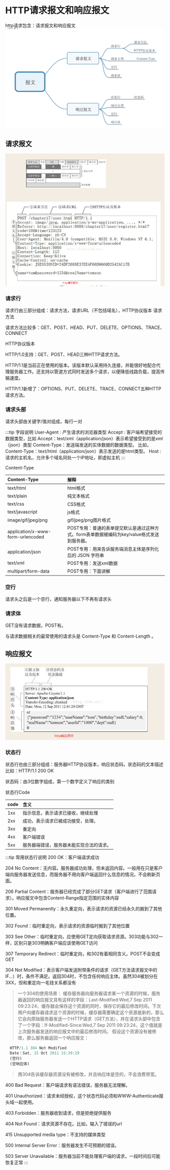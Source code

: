 # HTTP请求报文和响应报文
http请求包含：请求报文和响应报文
![http请求](../../asserts/images/http.png)

## 请求报文
![http请求](../../asserts/images/http-request.png)
### 请求行
请求行由三部分组成：请求方法，请求URL（不包括域名），HTTP协议版本
请求方法

请求方法比较多：GET、POST、HEAD、PUT、DELETE、OPTIONS、TRACE、CONNECT

HTTP协议版本

HTTP/1.0支持：GET、POST、HEAD三种HTTP请求方法。

HTTP/1.1是当前正在使用的版本。该版本默认采用持久连接，并能很好地配合代理服务器工作。还支持以管道方式同时发送多个请求，以便降低线路负载，提高传输速度。

HTTP/1.1新增了：OPTIONS、PUT、DELETE、TRACE、CONNECT五种HTTP请求方法。
### 请求头部
请求头部由关键字/值对组成，每行一对

:::tip 字段说明
User-Agent : 产生请求的浏览器类型
Accept : 客户端希望接受的数据类型，比如 Accept：text/xml（application/json）表示希望接受到的是xml（json）类型
Content-Type：发送端发送的实体数据的数据类型。 比如，Content-Type：text/html（application/json）表示发送的是html类型。
Host : 请求的主机名，允许多个域名同处一个IP地址，即虚拟主机
:::

 Content-Type 

| Content-Type | 解释 |
| :----        | :--- |    
|text/html	|html格式|
|text/plain	|纯文本格式|
|text/css	|CSS格式|
|text/javascript	|js格式|
|image/gif/jpeg/png	|gif/jpeg/png图片格式|
|application/x-www-form-urlencoded	|POST专用：普通的表单提交默认是通过这种方式。form表单数据被编码为key/value格式发送到服务器。|
|application/json	|POST专用：用来告诉服务端消息主体是序列化后的 JSON 字符串|
|text/xml	|POST专用：发送xml数据|
|multipart/form-data	|POST专用：下面讲解|

### 空行
请求头之后是一个空行，通知服务器以下不再有请求头
### 请求体
GET没有请求数据，POST有。

与请求数据相关的最常使用的请求头是 Content-Type 和 Content-Length 。

##  响应报文
![http请求](../../asserts/images/http-response.png)
### 状态行
状态行也由三部分组成：服务器HTTP协议版本，响应状态码，状态码的文本描述 
比如：HTTP/1.1 200 OK

状态码：由3位数字组成，第一个数字定义了响应的类别


状态行Code

| code | 含义 |
| :----        | :--- |    
|1xx	|指示信息，表示请求已接收，继续处理|
|2xx	|成功，表示请求已被成功接受，处理。|
|3xx	|重定向|
|4xx	|客户端错误|
|5xx	|服务器端错误，服务器未能实现合法的请求。|

:::tip 常用状态行说明
200 OK：客户端请求成功 

204 No Content：无内容。服务器成功处理，但未返回内容。一般用在只是客户端向服务器发送信息，而服务器不用向客户端返回什么信息的情况。不会刷新页面。

206 Partial Content：服务器已经完成了部分GET请求（客户端进行了范围请求）。响应报文中包含Content-Range指定范围的实体内容

301 Moved Permanently：永久重定向，表示请求的资源已经永久的搬到了其他位置。

302 Found：临时重定向，表示请求的资源临时搬到了其他位置

303 See Other：临时重定向，应使用GET定向获取请求资源。303功能与302一样，区别只是303明确客户端应该使用GET访问

307 Temporary Redirect：临时重定向，和302有着相同含义。POST不会变成GET

304 Not Modified：表示客户端发送附带条件的请求（GET方法请求报文中的IF…）时，条件不满足。返回304时，不包含任何响应主体。虽然304被划分在3XX，但和重定向一毛钱关系都没有

> 一个304的使用场景：
缓存服务器向服务器请求某一个资源的时候，服务器返回的响应报文具有这样的字段：Last-Modified:Wed,7 Sep 2011 09:23:24，缓存器会保存这个资源的同时，保存它的最后修改时间。下次用户向缓存器请求这个资源的时候，缓存器需要确定这个资源是新的，那么它会向原始服务器发送一个HTTP请求（GET方法），并在请求头部中包含了一个字段：If-Modified-Since:Wed,7 Sep 2011 09:23:24，这个值就是上次服务器发送的响应报文中的最后修改时间。
假设这个资源没有被修改，那么服务器返回一个响应报文：
```js
  HTTP/1.1 304 Not Modified
  Date：Sat, 15 Oct 2011 15:39:29
  (空行)                                      
  (空响应体)
```
> 用304告诉缓存器资源没有被修改，并且响应体是空的，不会浪费带宽。

400 Bad Request：客户端请求有语法错误，服务器无法理解。

401 Unauthorized：请求未经授权，这个状态代码必须和WWW-Authenticate报头域一起使用。

403 Forbidden：服务器收到请求，但是拒绝提供服务

404 Not Found：请求资源不存在。比如，输入了错误的url

415 Unsupported media type：不支持的媒体类型

500 Internal Server Error：服务器发生不可预期的错误。

503 Server Unavailable：服务器当前不能处理客户端的请求，一段时间后可能恢复正常
:::